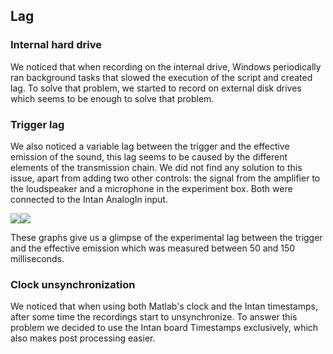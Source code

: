 ## Lag

### Internal hard drive

We noticed that when recording on the internal drive, Windows periodically ran background tasks that slowed the execution of the script and created lag. To solve that problem, we started to record on external disk drives which seems to be enough to solve that problem.

### Trigger lag

We also noticed a variable lag between the trigger and the effective emission of the sound, this lag seems to be caused by the different elements of the transmission chain. We did not find any solution to this issue, apart from adding two other controls: the signal from the amplifier to the loudspeaker and a microphone in the experiment box. Both were connected to the Intan AnalogIn input.

![](https://user-images.githubusercontent.com/41677251/43201292-5bb43cee-9018-11e8-9d3d-e95d521be59b.png)![](https://user-images.githubusercontent.com/41677251/43201293-5bcba0a0-9018-11e8-96cb-edef92f8c2a2.png)

These graphs give us a glimpse of the experimental lag between the trigger and the effective emission which was measured between 50 and 150 milliseconds.

### Clock unsynchronization 

We noticed that when using both Matlab's clock and the Intan timestamps, after some time the recordings start to unsynchronize. To answer this problem we decided to use the Intan board Timestamps exclusively, which also makes post processing easier. 